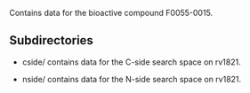 Contains data for the bioactive compound F0055-0015.

## Subdirectories

- cside/ contains data for the C-side search space on rv1821.

- nside/ contains data for the N-side search space on rv1821.

